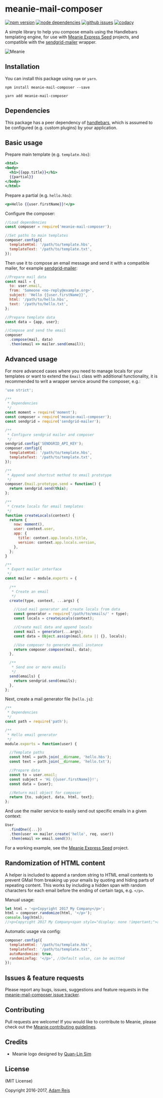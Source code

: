 # meanie-mail-composer

[![npm version](https://img.shields.io/npm/v/meanie-mail-composer.svg)](https://www.npmjs.com/package/meanie-mail-composer)
[![node dependencies](https://david-dm.org/meanie/mail-composer.svg)](https://david-dm.org/meanie/mail-composer)
[![github issues](https://img.shields.io/github/issues/meanie/mail-composer.svg)](https://github.com/meanie/mail-composer/issues)
[![codacy](https://img.shields.io/codacy/c0decdb116194cc9b1e7c1d53b6a8b3d.svg)](https://www.codacy.com/app/meanie/mail-composer)

A simple library to help you compose emails using the Handlebars templating engine, for use with [Meanie Express Seed](https://github.com/meanie/express-seed) projects, and compatible with the [sendgrid-mailer](https://www.npmjs.com/package/sendgrid-mailer) wrapper.

![Meanie](https://raw.githubusercontent.com/meanie/meanie/master/meanie-logo-full.png)

## Installation

You can install this package using `npm` or `yarn`.

```shell
npm install meanie-mail-composer --save
```

```shell
yarn add meanie-mail-composer
```

## Dependencies

This package has a peer dependency of [handlebars](https://www.npmjs.com/package/handlebars), which is assumed to be configured (e.g. custom plugins) by your application.

## Basic usage

Prepare main template (e.g. `template.hbs`):

```hbs
<html>
<body>
  <h1>{{app.title}}</h1>
  {{partial}}
</body>
</html>
```

Prepare a partial (e.g. `hello.hbs`):

```hbs
<p>Hello {{user.firstName}}!</p>
```

Configure the composer:

```js
//Load dependencies
const composer = require('meanie-mail-composer');

//Set paths to main templates
composer.config({
  templateHtml: '/path/to/template.hbs',
  templateText: '/path/to/template.txt',
});
```

Then use it to compose an email message and send it with a compatible mailer, for example [sendgrid-mailer](https://www.npmjs.com/package/sendgrid-mailer):

```js
//Prepare mail data
const mail = {
  to: user.email,
  from: 'Someone <no-reply@example.org>',
  subject: 'Hello {{user.firstName}}',
  html: '/path/to/hello.hbs',
  text: '/path/to/hello.txt',
};

//Prepare template data
const data = {app, user};

//Compose and send the email
composer
  .compose(mail, data)
  .then(email => mailer.send(email));
```

## Advanced usage
For more advanced cases where you need to manage locals for your templates or want to extend the `Email` class with additional functionality, it is recommended to writ a wrapper service around the composer, e.g.:

```js
'use strict';

/**
 * Dependencies
 */
const moment = require('moment');
const composer = require('meanie-mail-composer');
const sendgrid = require('sendgrid-mailer');

/**
 * Configure sendgrid mailer and composer
 */
sendgrid.config('SENDGRID_API_KEY');
composer.config({
  templateHtml: '/path/to/template.hbs',
  templateText: '/path/to/template.txt',
});

/**
 * Append send shortcut method to email prototype
 */
composer.Email.prototype.send = function() {
  return sendgrid.send(this);
};

/**
 * Create locals for email templates
 */
function createLocals(context) {
  return {
    now: moment(),
    user: context.user,
    app: {
      title: context.app.locals.title,
      version: context.app.locals.version,
    },
  };
}

/**
 * Export mailer interface
 */
const mailer = module.exports = {

  /**
   * Create an email
   */
  create(type, context, ...args) {

    //Load mail generator and create locals from data
    const generator = require('/path/to/emails/' + type);
    const locals = createLocals(context);

    //Create mail data and append locals
    const mail = generator(...args);
    const data = Object.assign(mail.data || {}, locals);

    //Use composer to generate email instance
    return composer.compose(mail, data);
  },

  /**
   * Send one or more emails
   */
  send(emails) {
    return sendgrid.send(emails);
  },
};
```

Next, create a mail generator file (`hello.js`):

```js
/**
 * Dependencies
 */
const path = require('path');

/**
 * Hello email generator
 */
module.exports = function(user) {

  //Template paths
  const html = path.join(__dirname, 'hello.hbs');
  const text = path.join(__dirname, 'hello.txt');

  //Prepare data
  const to = user.email;
  const subject = 'Hi {{user.firstName}}!';
  const data = {user};

  //Return mail object for composer
  return {to, subject, data, html, text};
};
```

And use the mailer service to easily send out specific emails in a given context:

```js
User
  .findOne({...})
  .then(user => mailer.create('hello', req, user))
  .then(email => email.send());
```

For a working example, see the [Meanie Express Seed](https://github.com/meanie/express-seed) project.

## Randomization of HTML content
A helper is included to append a random string to HTML email contents to prevent GMail
from breaking up your emails by quoting and hiding parts of repeating content. This works
by including a hidden span with random characters for each email before the ending of certain tags, e.g. `</p>`.

Manual usage:

```js
let html = '<p>Copyright 2017 My Company</p>';
html = composer.randomize(html, '</p>');
console.log(html);
//<p>Copyright 2017 My Company<span style="display: none !important;">ab4f2</span></p>
```

Automatic usage via config:

```js
composer.config({
  templateHtml: '/path/to/template.hbs',
  templateText: '/path/to/template.txt',
  autoRandomize: true,
  randomizeTag: '</p>', //Default value, can be omitted
});
```

## Issues & feature requests

Please report any bugs, issues, suggestions and feature requests in the [meanie-mail-composer issue tracker](https://github.com/meanie/mail-composer/issues).

## Contributing

Pull requests are welcome! If you would like to contribute to Meanie, please check out the [Meanie contributing guidelines](https://github.com/meanie/meanie/blob/master/CONTRIBUTING.md).

## Credits

* Meanie logo designed by [Quan-Lin Sim](mailto:quan.lin.sim+meanie@gmail.com)

## License
(MIT License)

Copyright 2016-2017, [Adam Reis](http://adam.reis.nz)

